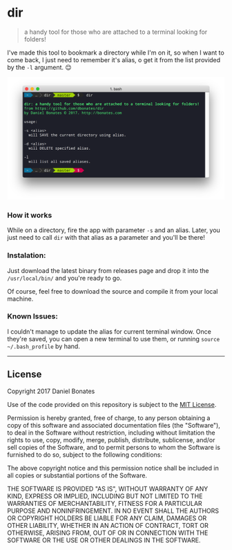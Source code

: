 # dir
> a handy tool for those who are attached to a terminal looking for folders!

I've made this tool to bookmark a directory while I'm on it, so when I want to come back, I just need to remember it's alias, o get it from the list provided by the `-l` argument. 😌

![printscreen](https://github.com/dbonates/dir/blob/master/img/printscreen.png)

### How it works

While on a directory, fire the app with parameter `-s` and an alias. Later, you just need to call `dir` with that alias as a parameter and you'll be there!

### Instalation:

Just download the latest binary from releases page and drop it into the `/usr/local/bin/` and you're ready to go.

Of course, feel free to download the source and compile it from your local machine.


### Known Issues:

I couldn't manage to update the alias for current terminal window. Once they're saved, you can open a new terminal to use them, or running `source ~/.bash_profile` by hand.


---

## License

Copyright 2017 Daniel Bonates

Use of the code provided on this repository is subject to the [MIT License](http://www.opensource.org/licenses/mit-license.php).

Permission is hereby granted, free of charge, to any person obtaining a copy of this software and associated documentation files 
(the "Software"), to deal in the Software without restriction, including without limitation the rights to use, copy, modify, merge, publish, distribute, sublicense, and/or sell copies of the Software, and to permit persons to whom the Software is furnished to do so, subject to the following conditions:

The above copyright notice and this permission notice shall be included in all copies or substantial portions of the Software.

THE SOFTWARE IS PROVIDED "AS IS", WITHOUT WARRANTY OF ANY KIND, EXPRESS OR IMPLIED, INCLUDING BUT NOT LIMITED TO THE WARRANTIES OF 
MERCHANTABILITY, FITNESS FOR A PARTICULAR PURPOSE AND NONINFRINGEMENT. IN NO EVENT SHALL THE AUTHORS OR COPYRIGHT HOLDERS BE LIABLE 
FOR ANY CLAIM, DAMAGES OR OTHER LIABILITY, WHETHER IN AN ACTION OF CONTRACT, TORT OR OTHERWISE, ARISING FROM, OUT OF OR IN CONNECTION 
WITH THE SOFTWARE OR THE USE OR OTHER DEALINGS IN THE SOFTWARE.
